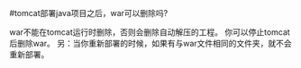  #tomcat部署java项目之后，war可以删除吗?
 
war不能在tomcat运行时删除，否则会删除自动解压的工程。 你可以停止tomcat后删除war。
另：当你重新部署的时候，如果有与war文件相同的文件夹，就不会重新部署。